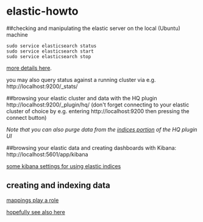 # elastic-howto

##checking and manipulating the elastic server on the local (Ubuntu) machine
```
sudo service elasticsearch status
sudo service elasticsearch start
sudo service elasticsearch stop
```

[more details here](https://www.elastic.co/guide/en/elasticsearch/reference/current/setup-service.html#_using_chkconfig).

you may also query status against a running cluster via e.g. http://localhost:9200/_stats/

##browsing your elastic cluster and data with the HQ plugin
http://localhost:9200/_plugin/hq/ (don't forget connecting to your elastic cluster of choice by e.g. entering http://localhost:9200 then pressing the connect button)

_Note that you can also purge data from the [indices portion](http://localhost:9200/_plugin/hq/#indices) of the HQ plugin UI_

##browsing your elastic data and creating dashboards with Kibana:
http://localhost:5601/app/kibana

[some kibana settings for using elastic indices](https://www.elastic.co/guide/en/kibana/current/settings.html)

## creating and indexing data

[mappings play a role](https://www.elastic.co/guide/en/elasticsearch/reference/current/mapping.html)

[hopefully see also here](https://discuss.elastic.co/t/viewing-data-not-collected-through-logstash-but-rather-independently-shipped-into-elastic/53936/2)

